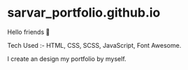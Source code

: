 # sarvar_portfolio.github.io

Hello friends 👋

Tech Used :- HTML, CSS, SCSS, JavaScript, Font Awesome.

I create an design my portfolio by myself. 
